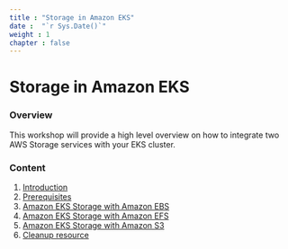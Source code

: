 ```yaml
---
title : "Storage in Amazon EKS"
date :  "`r Sys.Date()`" 
weight : 1 
chapter : false
---
```

# Storage in Amazon EKS

### Overview

This workshop will provide a high level overview on how to integrate two AWS Storage services with your EKS cluster.

### Content

1. [Introduction](1-introduce/)
2. [Prerequisites]()
3. [Amazon EKS Storage with Amazon EBS]()
4. [Amazon EKS Storage with Amazon EFS]()
5. [Amazon EKS Storage with Amazon S3]()
6. [Cleanup resource]()
